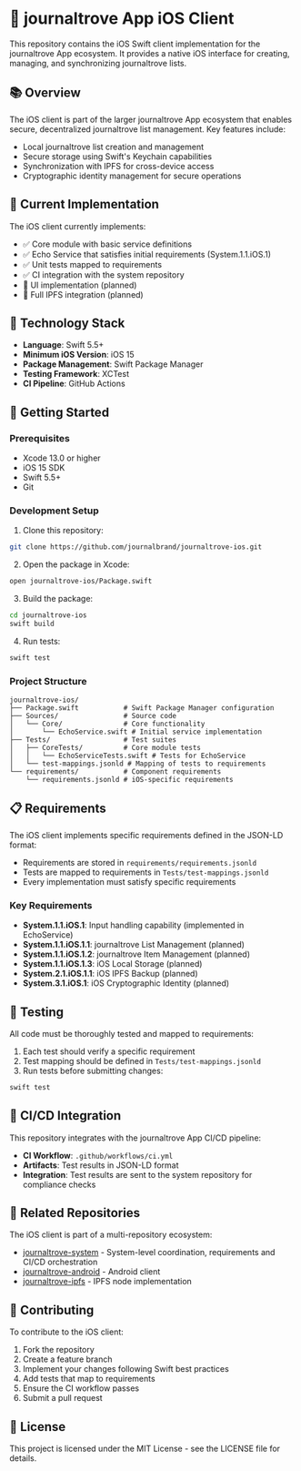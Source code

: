 <!-- === WATCHER HEADER START === -->
<!-- File: journaltrove-ios/README.md -->
<!-- Managed by file watcher -->
<!-- === WATCHER HEADER END === -->
# 🍏 journaltrove App iOS Client

This repository contains the iOS Swift client implementation for the journaltrove App ecosystem. It provides a native iOS interface for creating, managing, and synchronizing journaltrove lists.

## 📚 Overview

The iOS client is part of the larger journaltrove App ecosystem that enables secure, decentralized journaltrove list management. Key features include:

- Local journaltrove list creation and management
- Secure storage using Swift's Keychain capabilities
- Synchronization with IPFS for cross-device access
- Cryptographic identity management for secure operations

## 🧩 Current Implementation

The iOS client currently implements:

- ✅ Core module with basic service definitions
- ✅ Echo Service that satisfies initial requirements (System.1.1.iOS.1)
- ✅ Unit tests mapped to requirements
- ✅ CI integration with the system repository
- 🚧 UI implementation (planned)
- 🚧 Full IPFS integration (planned)

## 🔧 Technology Stack

- **Language**: Swift 5.5+
- **Minimum iOS Version**: iOS 15
- **Package Management**: Swift Package Manager
- **Testing Framework**: XCTest
- **CI Pipeline**: GitHub Actions

## 🚀 Getting Started

### Prerequisites

- Xcode 13.0 or higher
- iOS 15 SDK
- Swift 5.5+
- Git

### Development Setup

1. Clone this repository:
```bash
git clone https://github.com/journalbrand/journaltrove-ios.git
```

2. Open the package in Xcode:
```bash
open journaltrove-ios/Package.swift
```

3. Build the package:
```bash
cd journaltrove-ios
swift build
```

4. Run tests:
```bash
swift test
```

### Project Structure

```
journaltrove-ios/
├── Package.swift           # Swift Package Manager configuration
├── Sources/                # Source code
│   └── Core/               # Core functionality
│       └── EchoService.swift # Initial service implementation
├── Tests/                  # Test suites
│   ├── CoreTests/          # Core module tests
│   │   └── EchoServiceTests.swift # Tests for EchoService
│   └── test-mappings.jsonld # Mapping of tests to requirements
└── requirements/           # Component requirements
    └── requirements.jsonld # iOS-specific requirements
```

## 📋 Requirements

The iOS client implements specific requirements defined in the JSON-LD format:

- Requirements are stored in `requirements/requirements.jsonld`
- Tests are mapped to requirements in `Tests/test-mappings.jsonld`
- Every implementation must satisfy specific requirements

### Key Requirements

- **System.1.1.iOS.1**: Input handling capability (implemented in EchoService)
- **System.1.1.iOS.1.1**: journaltrove List Management (planned)
- **System.1.1.iOS.1.2**: journaltrove Item Management (planned)
- **System.1.1.iOS.1.3**: iOS Local Storage (planned)
- **System.2.1.iOS.1.1**: iOS IPFS Backup (planned)
- **System.3.1.iOS.1**: iOS Cryptographic Identity (planned)

## 🧪 Testing

All code must be thoroughly tested and mapped to requirements:

1. Each test should verify a specific requirement
2. Test mapping should be defined in `Tests/test-mappings.jsonld`
3. Run tests before submitting changes:
```bash
swift test
```

## 🔄 CI/CD Integration

This repository integrates with the journaltrove App CI/CD pipeline:

- **CI Workflow**: `.github/workflows/ci.yml`
- **Artifacts**: Test results in JSON-LD format
- **Integration**: Test results are sent to the system repository for compliance checks

## 🔗 Related Repositories

The iOS client is part of a multi-repository ecosystem:

- [journaltrove-system](https://github.com/journalbrand/journaltrove-system) - System-level coordination, requirements and CI/CD orchestration
- [journaltrove-android](https://github.com/journalbrand/journaltrove-android) - Android client
- [journaltrove-ipfs](https://github.com/journalbrand/journaltrove-ipfs) - IPFS node implementation

## 📝 Contributing

To contribute to the iOS client:

1. Fork the repository
2. Create a feature branch
3. Implement your changes following Swift best practices
4. Add tests that map to requirements
5. Ensure the CI workflow passes
6. Submit a pull request

## 📜 License

This project is licensed under the MIT License - see the LICENSE file for details. 
